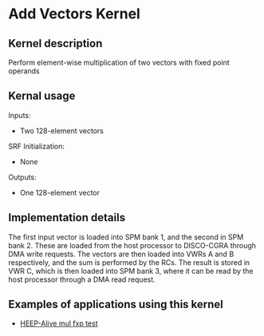 # Add Vectors Kernel

## Kernel description

Perform element-wise multiplication of two vectors with fixed point operands

## Kernal usage

Inputs:
* Two 128-element vectors

SRF Initialization:
* None

Outputs:
* One 128-element vector


## Implementation details

The first input vector is loaded into SPM bank 1, and the second in SPM bank 2. These are loaded from the host processor to DISCO-CGRA through DMA write requests. The vectors are then loaded into VWRs A and B respectively, and the sum is performed by the RCs. The result is stored in VWR C, which is then loaded into SPM bank 3, where it can be read by the host processor through a DMA read request.

## Examples of applications using this kernel

* [HEEP-Alive mul fxp test](https://github.com/esl-epfl/heepalive-imec/blob/master/sw/applications/add_vectors/dsip_add_vectors.c)

